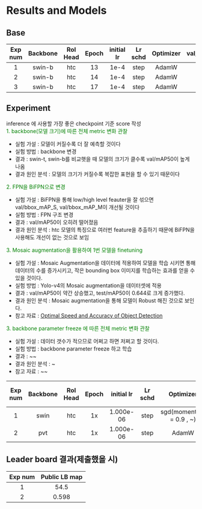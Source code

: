 # Results and Models
## Base
| Exp num | Backbone  | RoI Head   | Epoch |initial lr |Lr schd | Optimizer | val/bbox_mAP| val/bbox_mAP_50 |  val/bbox_mAP_75 | val/bbox_mAP_l | val/bbox_mAP_m | val/bbox_mAP_s | config | checkpoint |
|:-:|:-:|:-:|:-:|:-:|:-:|:-:|:-:|:-:|:-:|:-:|:-:|:-:|:-:|:-:|
| 1 | swin-b | htc | 13 | 1e-4 | step | AdamW | 0.449 | 0.619 | 0.473 | 0.532 | 0.077 | 0.10773 | path | path |
| 2 | swin-b | htc | 14 | 1e-4 | step | AdamW | 0.406 | 0.597 | 0.438 | 0.479 | 0.086 | 0.013 | path | path |
| 3 | swin-b | htc | 17 | 1e-4 | step | AdamW | 0.455 | 0.622 | 0.485 | 0.538 | 0.08 | 0.043 | path | path

## Experiment
inference 에 사용할 가장 좋은 checkpoint 기준 score 작성  
<span style="color:green">1. backbone(모델 크기)에 따른 전체 metric 변화 관찰</span>  
- 실험 가설 : 모델이 커질수록 더 잘 예측할 것이다
- 실험 방법 : backbone 변경
- 결과 : swin-t, swin-b를 비교햇을 때 모델의 크기가 클수록 val/mAP50이 높게 나옴 
- 결과 원인 분석 : 모델의 크기가 커질수록 복잡한 표현을 할 수 있기 때문이다

<span style="color:green">2. FPN을 BiFPN으로 변경</span>  
- 실험 가설 : BiFPN을 통해 low/high level feauter을 잘 섞으면 val/bbox_mAP_S, val/bbox_mAP_M이 개선될 것이다
- 실험 방법 : FPN 구조 변경  
- 결과 : val/mAP50이 오히려 떨어졌음  
- 결과 원인 분석 : htc 모델의 특징으로 여러번 feature을 추출하기 때문에 BiFPN을 사용해도 개선이 없는 것으로 보임

<span style="color:green">3. Mosaic augmentation을 활용하여 1번 모델을 finetuning</span>  
- 실험 가설 : Mosaic Augmentation을 데이터에 적용하여 모델을 학습 시키면 통해 데이터의 수를 증가시키고, 작은 bounding box 이미지를 학습하는 효과를 얻을 수 있을 것이다.
- 실험 방법 : Yolo-v4의 Mosaic augmentation을 데이터셋에 적용  
- 결과 : val/mAP50이 약간 상승했고, test/mAP50이 0.644로 크게 증가했다.
- 결과 원인 분석 : Mosaic augmentation을 통해 모델이 Robust 해진 것으로 보인다.
- 참고 자료 : [Optimal Speed and Accuracy of Object Detection](https://arxiv.org/pdf/2004.10934.pdf)


<span style="color:green">3. backbone parameter freeze 에 따른 전체 metric 변화 관찰</span>  
- 실험 가설 : 데이터 갯수가 적으므로 어쩌고 하면 저쩌고 할 것이다. 
- 실험 방법 : backbone parameter freeze 하고 학습   
- 결과 : ~~
- 결과 원인 분석 : ~ 
- 참고 자료 : ~~   

| Exp num | Backbone  | RoI Head   | Epoch |initial lr |Lr schd | Optimizer | Inf time (fps) | val/bbox_mAP| val/bbox_mAP_50 |  val/bbox_mAP_75 | val/bbox_mAP_l | val/bbox_mAP_m | val/bbox_mAP_s |train/loss_rpn_cls | train/s1.loss_bbox | train/s2.loss_cls | train/s1.acc |train/s2.acc | train/loss |
|:-------:|:---------:|:-------:|:-------:|:-------:|:-------:|:--------:|:--------------:|:-------:|:--------:|:--------:|:--------:|:--------:|:--------:|:---------------:|:--------------:|:--------------:|:---------------:|:------------:|:----------:|
| 1      | swin | htc      | 1x  |1.000e-06     |step|  sgd(momentum = 0.9 , ~)       | 42.3   | 42.3   | 42.3   | 42.3   | 42.3   | 37.4    | 37.4   | 37.4 | 37.4  | 37.4  | 37.4  |37.4   | 37.4  | 37.4  |
| 2      | pvt | htc      | 1x  |1.000e-06     |step|  AdamW       | 42.3   | 0.487   | 0.643  |  0.521  | 0.561   | 0.187    | 0.017  | 37.4 | 37.4  | 37.4  | 37.4  |37.4   | 37.4  | 37.4  |
## Leader board 결과(제출했을 시)
| Exp num | Public LB map  | 
|:-------:|:---------:|
| 1     | 54.5 | 
| 2     | 0.598 | 